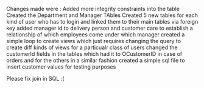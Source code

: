 
Changes made were : 
Added more integrity constraints into the table
Created the Department and Manager TAbles
Created 5 new tables for each kind of user who has to login and linked them to their main tables via foreign key
added manager id to delivery person and customer care to establish a relationship of which employees come under which manager
created a simple loop to create views which just requires changing the query to create diff kinds of views for a particualr class of users
changed the customerId fields in the tables which had it to OCustomerID in case of orders and for the others in a similar fashion
created a simple sql file to insert customer values for testing purposes

Please fix join in SQL :(